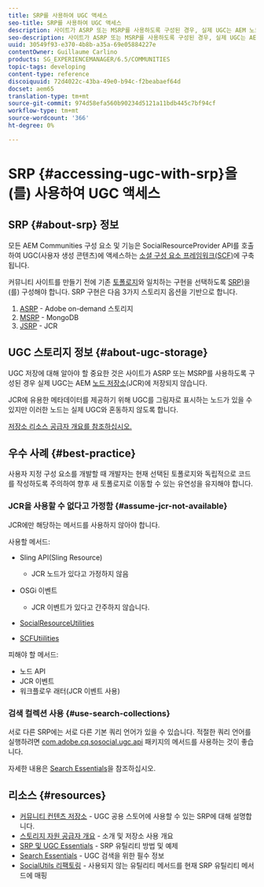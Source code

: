 ```yaml
---
title: SRP를 사용하여 UGC 액세스
seo-title: SRP를 사용하여 UGC 액세스
description: 사이트가 ASRP 또는 MSRP를 사용하도록 구성된 경우, 실제 UGC는 AEM 노드 스토어(JCR)에 저장되지 않습니다.
seo-description: 사이트가 ASRP 또는 MSRP를 사용하도록 구성된 경우, 실제 UGC는 AEM 노드 스토어(JCR)에 저장되지 않습니다.
uuid: 30549f93-e370-4b8b-a35a-69e05884227e
contentOwner: Guillaume Carlino
products: SG_EXPERIENCEMANAGER/6.5/COMMUNITIES
topic-tags: developing
content-type: reference
discoiquuid: 72d4022c-43ba-49e0-b94c-f2beabaef64d
docset: aem65
translation-type: tm+mt
source-git-commit: 974d58efa560b90234d5121a11bdb445c7bf94cf
workflow-type: tm+mt
source-wordcount: '366'
ht-degree: 0%

---
```



# SRP {#accessing-ugc-with-srp}을(를) 사용하여 UGC 액세스

## SRP {#about-srp} 정보

모든 AEM Communities 구성 요소 및 기능은 SocialResourceProvider API를 호출하여 UGC(사용자 생성 콘텐츠)에 액세스하는 [소셜 구성 요소 프레임워크(SCF)](/help/communities/scf.md)에 구축됩니다.

커뮤니티 사이트를 만들기 전에 기존 [토폴로지](/help/communities/topologies.md)와 일치하는 구현을 선택하도록 [SRP)](/help/communities/working-with-srp.md)을(를) 구성해야 합니다. SRP 구현은 다음 3가지 스토리지 옵션을 기반으로 합니다.

1. [ASRP](/help/communities/asrp.md)  - Adobe on-demand 스토리지
1. [MSRP](/help/communities/msrp.md) - MongoDB
1. [JSRP](/help/communities/jsrp.md) - JCR

## UGC 스토리지 정보 {#about-ugc-storage}

UGC 저장에 대해 알아야 할 중요한 것은 사이트가 ASRP 또는 MSRP를 사용하도록 구성된 경우 실제 UGC는 AEM [노드 저장소](/help/sites-deploying/data-store-config.md)(JCR)에 저장되지 않습니다.

JCR에 유용한 메타데이터를 제공하기 위해 UGC를 그림자로 표시하는 노드가 있을 수 있지만 이러한 노드는 실제 UGC와 혼동하지 않도록 합니다.

[저장소 리소스 공급자 개요를 참조하십시오.](/help/communities/srp.md)

## 우수 사례 {#best-practice}

사용자 지정 구성 요소를 개발할 때 개발자는 현재 선택된 토폴로지와 독립적으로 코드를 작성하도록 주의하여 향후 새 토폴로지로 이동할 수 있는 유연성을 유지해야 합니다.

### JCR을 사용할 수 없다고 가정함 {#assume-jcr-not-available}

JCR에만 해당하는 메서드를 사용하지 않아야 합니다.

사용할 메서드:

* Sling API(Sling Resource)

   * JCR 노드가 있다고 가정하지 않음

* OSGi 이벤트

   * JCR 이벤트가 있다고 간주하지 않습니다.

* [SocialResourceUtilities](/help/communities/socialutils.md#socialresourceutilities-package)
* [SCFUtiilities](/help/communities/socialutils.md#scfutilities-package)

피해야 할 메서드:

* 노드 API
* JCR 이벤트
* 워크플로우 래터(JCR 이벤트 사용)

### 검색 컬렉션 사용 {#use-search-collections}

서로 다른 SRP에는 서로 다른 기본 쿼리 언어가 있을 수 있습니다. 적절한 쿼리 언어를 실행하려면 [com.adobe.cq.sosocial.ugc.api](https://helpx.adobe.com/experience-manager/6-5/sites/developing/using/reference-materials/javadoc/com/adobe/cq/social/ugc/api/package-summary.html) 패키지의 메서드를 사용하는 것이 좋습니다.

자세한 내용은 [Search Essentials](/help/communities/search-implementation.md)을 참조하십시오.

## 리소스 {#resources}

* [커뮤니티 컨텐츠 저장소](/help/communities/working-with-srp.md)  - UGC 공용 스토어에 사용할 수 있는 SRP에 대해 설명합니다.
* [스토리지 자원 공급자 개요](/help/communities/srp.md)  - 소개 및 저장소 사용 개요
* [SRP 및 UGC Essentials](/help/communities/srp-and-ugc.md) - SRP 유틸리티 방법 및 예제
* [Search Essentials](/help/communities/search-implementation.md)  - UGC 검색을 위한 필수 정보
* [SocialUtils 리팩토링](/help/communities/socialutils.md)  - 사용되지 않는 유틸리티 메서드를 현재 SRP 유틸리티 메서드에 매핑

